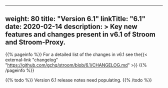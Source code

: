 
---
weight: 80
title: "Version 6.1"
linkTitle: "6.1"
date: 2020-02-14
description: >
  Key new features and changes present in v6.1 of Stroom and Stroom-Proxy.
---

{{% pageinfo %}}
For a detailed list of the changes in v6.1 see the{{< external-link "changelog" "https://github.com/gchq/stroom/blob/6.1/CHANGELOG.md" >}} 
{{% /pageinfo %}}

{{% todo %}}
Version 6.1 release notes need populating.
{{% /todo %}}
